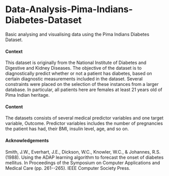 # Data-Analysis-Pima-Indians-Diabetes-Dataset
Basic analysing and visualising data using the Pima Indians Diabetes Dataset.

#### Context
This dataset is originally from the National Institute of Diabetes and Digestive and Kidney Diseases. The objective of the dataset is to diagnostically predict whether or not a patient has diabetes, based on certain diagnostic measurements included in the dataset. Several constraints were placed on the selection of these instances from a larger database. In particular, all patients here are females at least 21 years old of Pima Indian heritage.

#### Content
The datasets consists of several medical predictor variables and one target variable, Outcome. Predictor variables includes the number of pregnancies the patient has had, their BMI, insulin level, age, and so on.

#### Acknowledgements
Smith, J.W., Everhart, J.E., Dickson, W.C., Knowler, W.C., & Johannes, R.S. (1988). Using the ADAP learning algorithm to forecast the onset of diabetes mellitus. In Proceedings of the Symposium on Computer Applications and Medical Care (pp. 261--265). IEEE Computer Society Press.
